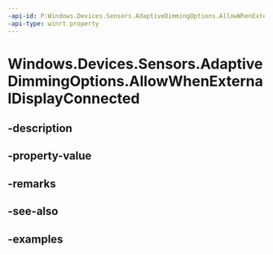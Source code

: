 ```yaml
---
-api-id: P:Windows.Devices.Sensors.AdaptiveDimmingOptions.AllowWhenExternalDisplayConnected
-api-type: winrt property
---
```


# Windows.Devices.Sensors.AdaptiveDimmingOptions.AllowWhenExternalDisplayConnected

<!--
public bool AllowWhenExternalDisplayConnected { get; set; }
-->


## -description

## -property-value

## -remarks

## -see-also

## -examples


